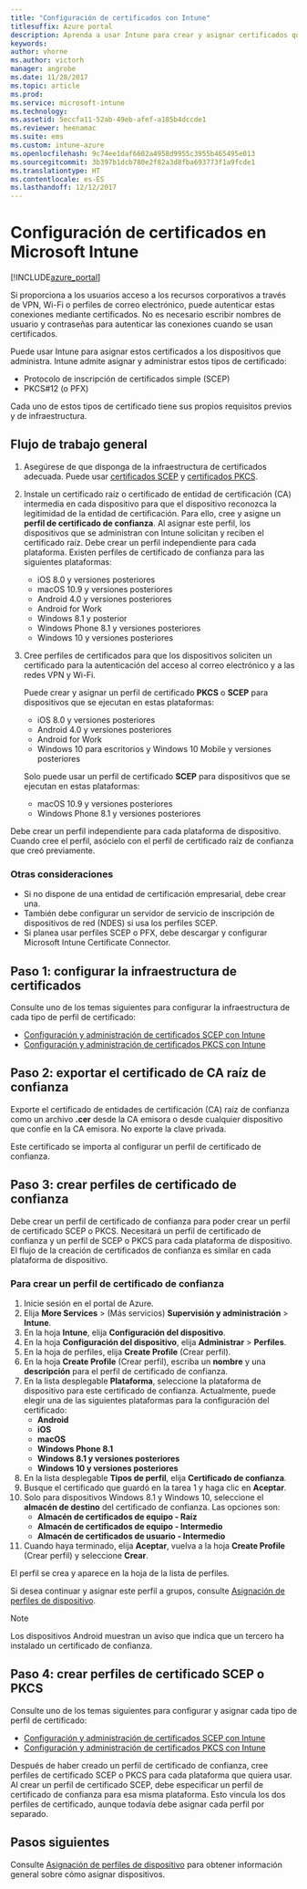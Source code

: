 ```yaml
---
title: "Configuración de certificados con Intune"
titlesuffix: Azure portal
description: Aprenda a usar Intune para crear y asignar certificados que ayuden a proteger conexiones Wi-Fi, VPN y otras.
keywords: 
author: vhorne
ms.author: victorh
manager: angrobe
ms.date: 11/28/2017
ms.topic: article
ms.prod: 
ms.service: microsoft-intune
ms.technology: 
ms.assetid: 5eccfa11-52ab-49eb-afef-a185b4dccde1
ms.reviewer: heenamac
ms.suite: ems
ms.custom: intune-azure
ms.openlocfilehash: 9c74ee1daf6602a4958d9955c3955b465495e013
ms.sourcegitcommit: 3b397b1dcb780e2f82a3d8fba693773f1a9fcde1
ms.translationtype: HT
ms.contentlocale: es-ES
ms.lasthandoff: 12/12/2017
---
```

# <a name="how-to-configure-certificates-in-microsoft-intune"></a>Configuración de certificados en Microsoft Intune

[!INCLUDE[azure_portal](./includes/azure_portal.md)]

Si proporciona a los usuarios acceso a los recursos corporativos a través de VPN, Wi-Fi o perfiles de correo electrónico, puede autenticar estas conexiones mediante certificados. No es necesario escribir nombres de usuario y contraseñas para autenticar las conexiones cuando se usan certificados.

Puede usar Intune para asignar estos certificados a los dispositivos que administra. Intune admite asignar y administrar estos tipos de certificado:

- Protocolo de inscripción de certificados simple (SCEP)
- PKCS#12 (o PFX)

Cada uno de estos tipos de certificado tiene sus propios requisitos previos y de infraestructura.

## <a name="general-workflow"></a>Flujo de trabajo general

1. Asegúrese de que disponga de la infraestructura de certificados adecuada. Puede usar [certificados SCEP](certificates-scep-configure.md) y [certificados PKCS](certficates-pfx-configure.md).
2. Instale un certificado raíz o certificado de entidad de certificación (CA) intermedia en cada dispositivo para que el dispositivo reconozca la legitimidad de la entidad de certificación. Para ello, cree y asigne un **perfil de certificado de confianza**. Al asignar este perfil, los dispositivos que se administran con Intune solicitan y reciben el certificado raíz. Debe crear un perfil independiente para cada plataforma. Existen perfiles de certificado de confianza para las siguientes plataformas:
    - iOS 8.0 y versiones posteriores
    - macOS 10.9 y versiones posteriores
    - Android 4.0 y versiones posteriores
    - Android for Work
    - Windows 8.1 y posterior
    - Windows Phone 8.1 y versiones posteriores
    - Windows 10 y versiones posteriores
3. Cree perfiles de certificados para que los dispositivos soliciten un certificado para la autenticación del acceso al correo electrónico y a las redes VPN y Wi-Fi.

   Puede crear y asignar un perfil de certificado **PKCS** o **SCEP** para dispositivos que se ejecutan en estas plataformas:

   - iOS 8.0 y versiones posteriores
   - Android 4.0 y versiones posteriores
   - Android for Work
   - Windows 10 para escritorios y Windows 10 Mobile y versiones posteriores

   Solo puede usar un perfil de certificado **SCEP** para dispositivos que se ejecutan en estas plataformas:

   - macOS 10.9 y versiones posteriores
   - Windows Phone 8.1 y versiones posteriores

Debe crear un perfil independiente para cada plataforma de dispositivo. Cuando cree el perfil, asócielo con el perfil de certificado raíz de confianza que creó previamente.

### <a name="further-considerations"></a>Otras consideraciones

- Si no dispone de una entidad de certificación empresarial, debe crear una.
- También debe configurar un servidor de servicio de inscripción de dispositivos de red (NDES) si usa los perfiles SCEP.
- Si planea usar perfiles SCEP o PFX, debe descargar y configurar Microsoft Intune Certificate Connector.


## <a name="step-1-configure-your-certificate-infrastructure"></a>Paso 1: configurar la infraestructura de certificados

Consulte uno de los temas siguientes para configurar la infraestructura de cada tipo de perfil de certificado:

- [Configuración y administración de certificados SCEP con Intune](certificates-scep-configure.md)
- [Configuración y administración de certificados PKCS con Intune](certficates-pfx-configure.md)


## <a name="step-2-export-your-trusted-root-ca-certificate"></a>Paso 2: exportar el certificado de CA raíz de confianza

Exporte el certificado de entidades de certificación (CA) raíz de confianza como un archivo **.cer** desde la CA emisora o desde cualquier dispositivo que confíe en la CA emisora. No exporte la clave privada.

Este certificado se importa al configurar un perfil de certificado de confianza.

## <a name="step-3-create-trusted-certificate-profiles"></a>Paso 3: crear perfiles de certificado de confianza
Debe crear un perfil de certificado de confianza para poder crear un perfil de certificado SCEP o PKCS. Necesitará un perfil de certificado de confianza y un perfil de SCEP o PKCS para cada plataforma de dispositivo. El flujo de la creación de certificados de confianza es similar en cada plataforma de dispositivo.

### <a name="to-create-a-trusted-certificate-profile"></a>Para crear un perfil de certificado de confianza

1. Inicie sesión en el portal de Azure.
2. Elija **More Services** >  (Más servicios) **Supervisión y administración** > **Intune**.
3. En la hoja **Intune**, elija **Configuración del dispositivo**.
2. En la hoja **Configuración del dispositivo**, elija **Administrar** > **Perfiles**.
3. En la hoja de perfiles, elija **Create Profile** (Crear perfil).
4. En la hoja **Create Profile** (Crear perfil), escriba un **nombre** y una **descripción** para el perfil de certificado de confianza.
5. En la lista desplegable **Plataforma**, seleccione la plataforma de dispositivo para este certificado de confianza. Actualmente, puede elegir una de las siguientes plataformas para la configuración del certificado:
    - **Android**
    - **iOS**
    - **macOS**
    - **Windows Phone 8.1**
    - **Windows 8.1 y versiones posteriores**
    - **Windows 10 y versiones posteriores**
6. En la lista desplegable **Tipos de perfil**, elija **Certificado de confianza**.
7. Busque el certificado que guardó en la tarea 1 y haga clic en **Aceptar**.
8. Solo para dispositivos Windows 8.1 y Windows 10, seleccione el **almacén de destino** del certificado de confianza. Las opciones son:
    - **Almacén de certificados de equipo - Raíz**
    - **Almacén de certificados de equipo - Intermedio**
    - **Almacén de certificados de usuario - Intermedio**
8. Cuando haya terminado, elija **Aceptar**, vuelva a la hoja **Create Profile** (Crear perfil) y seleccione **Crear**.

El perfil se crea y aparece en la hoja de la lista de perfiles.

Si desea continuar y asignar este perfil a grupos, consulte [Asignación de perfiles de dispositivo](device-profile-assign.md).


> [!Note]
> Los dispositivos Android muestran un aviso que indica que un tercero ha instalado un certificado de confianza.

## <a name="step-4-create-scep-or-pkcs-certificate-profiles"></a>Paso 4: crear perfiles de certificado SCEP o PKCS

Consulte uno de los temas siguientes para configurar y asignar cada tipo de perfil de certificado:

- [Configuración y administración de certificados SCEP con Intune](certificates-scep-configure.md)
- [Configuración y administración de certificados PKCS con Intune](certficates-pfx-configure.md)

Después de haber creado un perfil de certificado de confianza, cree perfiles de certificado SCEP o PKCS para cada plataforma que quiera usar. Al crear un perfil de certificado SCEP, debe especificar un perfil de certificado de confianza para esa misma plataforma. Esto vincula los dos perfiles de certificado, aunque todavía debe asignar cada perfil por separado.


## <a name="next-steps"></a>Pasos siguientes
Consulte [Asignación de perfiles de dispositivo](device-profile-assign.md) para obtener información general sobre cómo asignar dispositivos.
